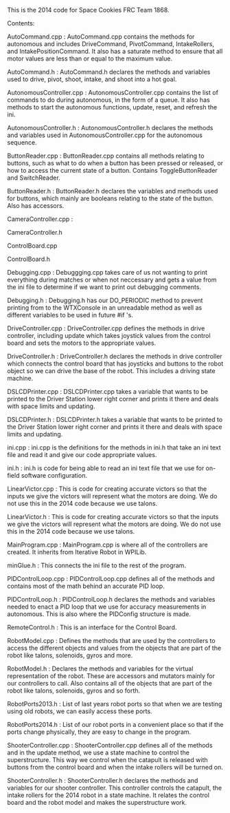 This is the 2014 code for Space Cookies FRC Team 1868.

Contents:

AutoCommand.cpp :
  AutoCommand.cpp contains the methods for autonomous and includes DriveCommand, PivotCommand, IntakeRollers, and
  IntakePositionCommand. It also has a saturate method to ensure that all motor values are less than or equal to
  the maximum value.

AutoCommand.h :
  AutoCommand.h declares the methods and variables used to drive, pivot, shoot, intake, and shoot into a hot goal.

AutonomousController.cpp :
  AutonomousController.cpp contains the list of commands to do during autonomous, in the form of a queue. It also
  has methods to start the autonomous functions, update, reset, and refresh the ini.

AutonomousController.h :
  AutonomousController.h declares the methods and variables used in AutonomousController.cpp for the autonomous
  sequence.

ButtonReader.cpp :
  ButtonReader.cpp contains all methods relating to buttons, such as what to do when a button has been pressed
  or released, or how to access the current state of a button. Contains ToggleButtonReader and SwitchReader.

ButtonReader.h :
  ButtonReader.h declares the variables and methods used for buttons, which mainly are booleans relating to the
  state of the button. Also has accessors.

CameraController.cpp :
  

CameraController.h

ControlBoard.cpp

ControlBoard.h

Debugging.cpp :
  Debuggging.cpp takes care of us not wanting to print everything during matches or when not neccessary and gets a value from the ini file to determine if we want to print out debugging comments.

Debugging.h :
  Debugging.h has our DO_PERIODIC method to prevent printing from to the WTXConsole in an unreadable method as well as different variables to be used in future #if 's.

DriveController.cpp :
  DriveController.cpp defines the methods in drive controller, including update which takes joystick values from the control board and sets the motors to the appropriate values.

DriveController.h :
  DriveController.h declares the methods in drive controller which connects the control board that has joysticks and buttons to the robot object so we can drive the base of the robot. This includes a driving state machine.

DSLCDPrinter.cpp :
  DSLCDPrinter.cpp takes a variable that wants to be printed to the Driver Station lower right corner and prints it there and deals with space limits and updating.

DSLCDPrinter.h :
  DSLCDPrinter.h takes a variable that wants to be printed to the Driver Station lower right corner and prints it there and deals with space limits and updating.

ini.cpp :
  ini.cpp is the definitions for the methods in ini.h that take an ini text file and read it and give our code appropriate values.

ini.h :
  ini.h is code for being able to read an ini text file that we use for on-field software configuration.

LinearVictor.cpp :
    This is code for creating accurate victors so that the inputs we give the victors will represent what the motors are doing. We do not use this in the 2014 code because we use talons.
    
LinearVictor.h :
  This is code for creating accurate victors so that the inputs we give the victors will represent what the motors are doing. We do not use this in the 2014 code because we use talons.

MainProgram.cpp :
  MainProgram.cpp is where all of the controllers are created. It inherits from Iterative Robot in WPILib. 

minGlue.h :
  This connects the ini file to the rest of the program.

PIDControlLoop.cpp :
  PIDControlLoop.cpp defines all of the methods and contains most of the math behind an accurate PID loop.

PIDControlLoop.h :
  PIDControlLoop.h declares the methods and variables needed to enact a PID loop that we use for accuracy measurements in autonomous. This is also where the PIDConfig structure is made.

RemoteControl.h :
  This is an interface for the Control Board.
  
RobotModel.cpp :
  Defines the methods that are used by the controllers to access the different objects and values from the objects that are part of the robot like talons, solenoids, gyros and more.
  
RobotModel.h :
  Declares the methods and variables for the virtual representation of the robot. These are accessors and mutators mainly for our controllers to call. Also contains all of the objects that are part of the robot like talons, solenoids, gyros and so forth.
  
RobotPorts2013.h :
  List of last years robot ports so that when we are testing using old robots, we can easily access these ports.
  
RobotPorts2014.h :
  List of our robot ports in a convenient place so that if the ports change physically, they are easy to change in the program.
  
ShooterController.cpp :
  ShooterController.cpp defines all of the methods and in the update method, we use a state machine to control the superstructure. This way we control when the catapult is released with buttons from the control board and when the intake rollers will be turned on. 
  
ShooterController.h :
  ShooterController.h declares the methods and variables for our shooter controller. This controller controls the catapult, the intake rollers for the 2014 robot in a state machine. It relates the control board and the robot model and makes the superstructure work.
